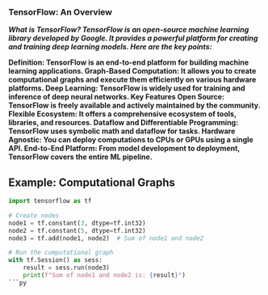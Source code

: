 ### TensorFlow: An Overview
***What is TensorFlow?
TensorFlow is an open-source machine learning library developed by Google. It provides a powerful platform for creating and training deep learning models. Here are the key points:***

**Definition: TensorFlow is an end-to-end platform for building machine learning applications.
Graph-Based Computation: It allows you to create computational graphs and execute them efficiently on various hardware platforms.
Deep Learning: TensorFlow is widely used for training and inference of deep neural networks.
Key Features
Open Source: TensorFlow is freely available and actively maintained by the community.
Flexible Ecosystem: It offers a comprehensive ecosystem of tools, libraries, and resources.
Dataflow and Differentiable Programming: TensorFlow uses symbolic math and dataflow for tasks.
Hardware Agnostic: You can deploy computations to CPUs or GPUs using a single API.
End-to-End Platform: From model development to deployment, TensorFlow covers the entire ML pipeline.**


## Example: Computational Graphs

```py
import tensorflow as tf

# Create nodes
node1 = tf.constant(3, dtype=tf.int32)
node2 = tf.constant(5, dtype=tf.int32)
node3 = tf.add(node1, node2)  # Sum of node1 and node2

# Run the computational graph
with tf.Session() as sess:
    result = sess.run(node3)
    print(f"Sum of node1 and node2 is: {result}")
```py


